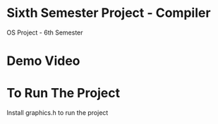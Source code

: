 # Sixth Semester Project - Compiler
OS Project - 6th Semester
# Demo Video

# To Run The Project
Install graphics.h to run the project
